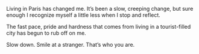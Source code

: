 Living in Paris has changed me. It’s been a slow, creeping change, but sure enough I recognize myself a little less when I stop and reflect.

The fast pace, pride and hardness that comes from living in a tourist-filled city has begun to rub off on me.

Slow down. Smile at a stranger. That’s who you are.